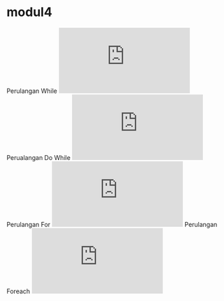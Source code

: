 # modul4

Perulangan While
![alt text](https://github.com/ClarissaSanindita/modul4/blob/master/perulangan.php)
Perualangan Do While
![alt text](https://github.com/ClarissaSanindita/modul4/blob/master/perulangandowhile.php)
Perulangan For
![alt text](https://github.com/ClarissaSanindita/modul4/blob/master/perulanganfor.php)
Perulangan Foreach
![alt text](https://github.com/ClarissaSanindita/modul4/blob/master/perulanganforeach.php)

